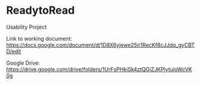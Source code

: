 # ReadytoRead
Usability Project

Link to working document: https://docs.google.com/document/d/1D8X6yjewe25ir1RecKf8cJJdq_gyCBTD/edit

Google Drive: https://drive.google.com/drive/folders/1UrFsPHkiSk4ztQGjZJKPlytuioWcVK0g
